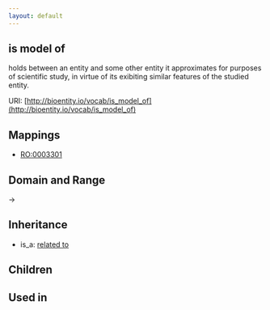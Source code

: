 ```yaml
---
layout: default
---
```


## is model of


holds between an entity and some other entity it approximates for purposes of scientific study, in virtue of its exibiting similar features of the studied entity.    

URI: [http://bioentity.io/vocab/is_model_of](http://bioentity.io/vocab/is_model_of)
## Mappings

 * [RO:0003301](http://purl.obolibrary.org/obo/RO_0003301)

## Domain and Range

 -> 

## Inheritance

 *  is_a: [related to](related_to.html)

## Children


## Used in

